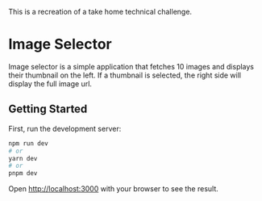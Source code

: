 This is a recreation of a take home technical challenge.

# Image Selector

Image selector is a simple application that fetches 10 images and displays their thumbnail on the left. If a thumbnail is selected, the right side will display the full image url.

## Getting Started

First, run the development server:

```bash
npm run dev
# or
yarn dev
# or
pnpm dev
```

Open [http://localhost:3000](http://localhost:3000) with your browser to see the result.
